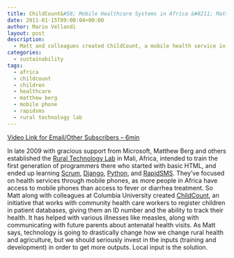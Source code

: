 ```yaml
---
title: ChildCount&#58; Mobile Healthcare Systems in Africa &#8211; Matthew Berg
date: 2011-01-15T09:00:04+00:00
author: Mario Vellandi
layout: post
description:
  - Matt and colleagues created ChildCount, a mobile health service in Africa which delivers service faster since many people have access to mobile phones
categories:
  - sustainability
tags:
  - africa
  - childcount
  - children
  - healthcare
  - matthew berg
  - mobile phone
  - rapidsms
  - rural technology lab
---
```

[Video Link for Email/Other Subscribers &#8211; 6min](http://www.vimeo.com/16258600)

In late 2009 with gracious support from Microsoft, Matthew Berg and others established the [Rural Technology Lab](http://rtl.mvpafrica.org/) in Mali, Africa, intended to train the first generation of programmers there who started with basic HTML, and ended up learning [Scrum](http://en.wikipedia.org/wiki/Scrum_%28development%29), [Django](http://www.djangoproject.com/), [Python](http://en.wikipedia.org/wiki/Python_%28programming_language%29), and [RapidSMS](http://www.rapidsms.org/). They&#8217;ve focused on health services through mobile phones, as more people in Africa have access to mobile phones than access to fever or diarrhea treatment. So Matt along with colleagues at Columbia University created [ChildCount](http://www.childcount.org/), an initiative that works with community health care workers to register children in patient databases, giving them an ID number and the ability to track their health. It has helped with various illnesses like measles, along with communicating with future parents about antenatal health visits. As Matt says, technology is going to drastically change how we change rural health and agriculture, but we should seriously invest in the inputs (training and development) in order to get more outputs. Local input is the solution.
